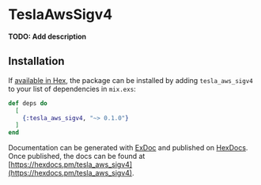 # TeslaAwsSigv4

**TODO: Add description**

## Installation

If [available in Hex](https://hex.pm/docs/publish), the package can be installed
by adding `tesla_aws_sigv4` to your list of dependencies in `mix.exs`:

```elixir
def deps do
  [
    {:tesla_aws_sigv4, "~> 0.1.0"}
  ]
end
```

Documentation can be generated with [ExDoc](https://github.com/elixir-lang/ex_doc)
and published on [HexDocs](https://hexdocs.pm). Once published, the docs can
be found at [https://hexdocs.pm/tesla_aws_sigv4](https://hexdocs.pm/tesla_aws_sigv4).

